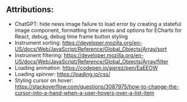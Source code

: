 ## Attributions:

- ChatGPT: hide news image failure to load error by creating a stateful image component, formatting time series and options for ECharts for React, debug, debug time frame button styling
- Instrument sorting: https://developer.mozilla.org/en-US/docs/Web/JavaScript/Reference/Global_Objects/Array/sort
- Instrument filtering: https://developer.mozilla.org/en-US/docs/Web/JavaScript/Reference/Global_Objects/Array/filter
- Loading animation: https://codepen.io/ajerez/pen/EaEEOW
- Loading spinner: https://loading.io/css/
- Styling cursor on hover: https://stackoverflow.com/questions/3087975/how-to-change-the-cursor-into-a-hand-when-a-user-hovers-over-a-list-item
